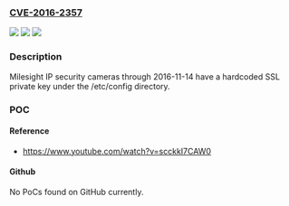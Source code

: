 ### [CVE-2016-2357](https://cve.mitre.org/cgi-bin/cvename.cgi?name=CVE-2016-2357)
![](https://img.shields.io/static/v1?label=Product&message=IP%20security%20cameras&color=blue)
![](https://img.shields.io/static/v1?label=Version&message=n%2Fa&color=blue)
![](https://img.shields.io/static/v1?label=Vulnerability&message=hardcoded%20key&color=brighgreen)

### Description

Milesight IP security cameras through 2016-11-14 have a hardcoded SSL private key under the /etc/config directory.

### POC

#### Reference
- https://www.youtube.com/watch?v=scckkI7CAW0

#### Github
No PoCs found on GitHub currently.

